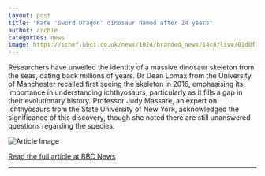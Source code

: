 ```yaml
---
layout: post
title: "Rare 'Sword Dragon' dinosaur named after 24 years"
author: archie
categories: news
image: https://ichef.bbci.co.uk/news/1024/branded_news/14c8/live/01d0f150-a41e-11f0-ba96-81d873a15aec.jpg
---
```

Researchers have unveiled the identity of a massive dinosaur skeleton from the seas, dating back millions of years. Dr Dean Lomax from the University of Manchester recalled first seeing the skeleton in 2016, emphasising its importance in understanding ichthyosaurs, particularly as it fills a gap in their evolutionary history. Professor Judy Massare, an expert on ichthyosaurs from the State University of New York, acknowledged the significance of this discovery, though she noted there are still unanswered questions regarding the species.

![Article Image](https://ichef.bbci.co.uk/news/1024/branded_news/14c8/live/01d0f150-a41e-11f0-ba96-81d873a15aec.jpg)

[Read the full article at BBC News](https://www.bbc.com/news/articles/c33rkkyg116o?at_medium=RSS&at_campaign=rss)

---
